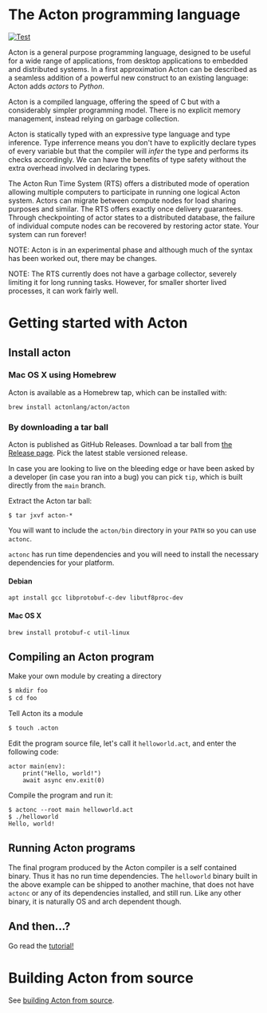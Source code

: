 # The Acton programming language
[![Test](https://github.com/actonlang/acton/actions/workflows/test.yml/badge.svg)](https://github.com/actonlang/acton/actions/workflows/test.yml)

Acton is a general purpose programming language, designed to be useful for a
wide range of applications, from desktop applications to embedded and
distributed systems. In a first approximation Acton can be described as a
seamless addition of a powerful new construct to an existing language: Acton
adds *actors* to *Python*.

Acton is a compiled language, offering the speed of C but with a considerably
simpler programming model. There is no explicit memory management, instead
relying on garbage collection.

Acton is statically typed with an expressive type language and type inference.
Type inferrence means you don't have to explicitly declare types of every
variable but that the compiler will *infer* the type and performs its checks
accordingly. We can have the benefits of type safety without the extra overhead
involved in declaring types.

The Acton Run Time System (RTS) offers a distributed mode of operation allowing
multiple computers to participate in running one logical Acton system. Actors
can migrate between compute nodes for load sharing purposes and similar. The RTS
offers exactly once delivery guarantees. Through checkpointing of actor states
to a distributed database, the failure of individual compute nodes can be
recovered by restoring actor state. Your system can run forever!

NOTE: Acton is in an experimental phase and although much of the syntax has been
worked out, there may be changes.

NOTE: The RTS currently does not have a garbage collector, severely limiting it
for long running tasks. However, for smaller shorter lived processes, it can
work fairly well.


# Getting started with Acton

## Install acton

### Mac OS X using Homebrew
Acton is available as a Homebrew tap, which can be installed with:
```
brew install actonlang/acton/acton
```

### By downloading a tar ball

Acton is published as GitHub Releases. Download a tar ball from [the Release
page](https://github.com/actonlang/acton/releases). Pick the latest stable
versioned release.

In case you are looking to live on the bleeding edge or have been asked by a
developer (in case you ran into a bug) you can pick `tip`, which is built
directly from the `main` branch.

Extract the Acton tar ball:
```
$ tar jxvf acton-*
```

You will want to include the `acton/bin` directory in your `PATH` so you can use
`actonc`.

`actonc` has run time dependencies and you will need to install the necessary
dependencies for your platform.

#### Debian
```
apt install gcc libprotobuf-c-dev libutf8proc-dev
```

#### Mac OS X
```
brew install protobuf-c util-linux
```

## Compiling an Acton program

Make your own module by creating a directory

```sh
$ mkdir foo
$ cd foo
```

Tell Acton its a module
```sh
$ touch .acton
```

Edit the program source file, let's call it `helloworld.act`, and enter the
following code:

``` Acton
actor main(env):
    print("Hello, world!")
    await async env.exit(0)
```

Compile the program and run it:

```
$ actonc --root main helloworld.act
$ ./helloworld
Hello, world!
```

## Running Acton programs
The final program produced by the Acton compiler is a self contained binary.
Thus it has no run time dependencies. The `helloworld` binary built in the
above example can be shipped to another machine, that does not have `actonc` or
any of its dependencies installed, and still run. Like any other binary, it is
naturally OS and arch dependent though.

## And then...?
Go read the [tutorial!](docs/tutorial/index.html)

# Building Acton from source
See [building Acton from source](docs/building-acton-from-source.md).